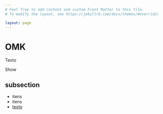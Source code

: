 ```yaml
---
# Feel free to add content and custom Front Matter to this file.
# To modify the layout, see https://jekyllrb.com/docs/themes/#overriding-theme-defaults

layout: page
---
```

# OMK
Texto

Show
## subsection
* itens
* itens
* [texto](https://uol.com.br)

